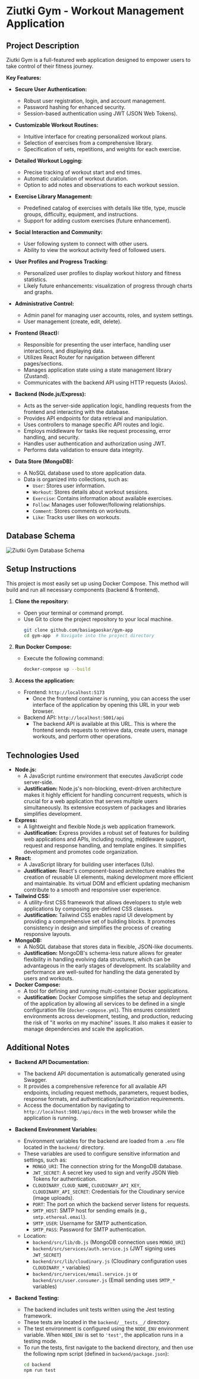 # Ziutki Gym - Workout Management Application

## Project Description

Ziutki Gym is a full-featured web application designed to empower users to take control of their fitness journey.

**Key Features:**

* **Secure User Authentication:**
    * Robust user registration, login, and account management.
    * Password hashing for enhanced security.
    * Session-based authentication using JWT (JSON Web Tokens).
* **Customizable Workout Routines:**
    * Intuitive interface for creating personalized workout plans.
    * Selection of exercises from a comprehensive library.
    * Specification of sets, repetitions, and weights for each exercise.
* **Detailed Workout Logging:**
    * Precise tracking of workout start and end times.
    * Automatic calculation of workout duration.
    * Option to add notes and observations to each workout session.
* **Exercise Library Management:**
    * Predefined catalog of exercises with details like title, type, muscle groups, difficulty, equipment, and instructions.
    * Support for adding custom exercises (future enhancement).
* **Social Interaction and Community:**
    * User following system to connect with other users.
    * Ability to view the workout activity feed of followed users.
* **User Profiles and Progress Tracking:**
    * Personalized user profiles to display workout history and fitness statistics.
    * Likely future enhancements: visualization of progress through charts and graphs.
* **Administrative Control:**
    * Admin panel for managing user accounts, roles, and system settings.
    * User management (create, edit, delete).

* **Frontend (React):**
    * Responsible for presenting the user interface, handling user interactions, and displaying data.
    * Utilizes React Router for navigation between different pages/sections.
    * Manages application state using a state management library (Zustand).
    * Communicates with the backend API using HTTP requests (Axios).
* **Backend (Node.js/Express):**
    * Acts as the server-side application logic, handling requests from the frontend and interacting with the database.
    * Provides API endpoints for data retrieval and manipulation.
    * Uses controllers to manage specific API routes and logic.
    * Employs middleware for tasks like request processing, error handling, and security.
    * Handles user authentication and authorization using JWT.
    * Performs data validation to ensure data integrity.
* **Data Store (MongoDB):**
    * A NoSQL database used to store application data.
    * Data is organized into collections, such as:
        * `User`: Stores user information.
        * `Workout`: Stores details about workout sessions.
        * `Exercise`: Contains information about available exercises.
        * `Follow`: Manages user follower/following relationships.
        * `Comment`: Stores comments on workouts.
        * `Like`: Tracks user likes on workouts.

## Database Schema

![Ziutki Gym Database Schema](./diagramERD.png)

## Setup Instructions

This project is most easily set up using Docker Compose. This method will build and run all necessary components (backend & frontend).

1.  **Clone the repository:**
    * Open your terminal or command prompt.
    * Use Git to clone the project repository to your local machine.
        ```bash
        git clone github.com/basiagaoskar/gym-app
        cd gym-app  # Navigate into the project directory
        ```

2.  **Run Docker Compose:**

    * Execute the following command:

        ```bash
        docker-compose up --build
        ```

3.  **Access the application:**

    * Frontend: `http://localhost:5173`
        * Once the frontend container is running, you can access the user interface of the application by opening this URL in your web browser.
    * Backend API: `http://localhost:5001/api`
        * The backend API is available at this URL. This is where the frontend sends requests to retrieve data, create users, manage workouts, and perform other operations.

## Technologies Used

* **Node.js:**
    * A JavaScript runtime environment that executes JavaScript code server-side.
    * **Justification:** Node.js's non-blocking, event-driven architecture makes it highly efficient for handling concurrent requests, which is crucial for a web application that serves multiple users simultaneously. Its extensive ecosystem of packages and libraries simplifies development.
* **Express:**
    * A lightweight and flexible Node.js web application framework.
    * **Justification:** Express provides a robust set of features for building web applications and APIs, including routing, middleware support, request and response handling, and template engines. It simplifies development and promotes code organization.
* **React:**
    * A JavaScript library for building user interfaces (UIs).
    * **Justification:** React's component-based architecture enables the creation of reusable UI elements, making development more efficient and maintainable.  Its virtual DOM and efficient updating mechanism contribute to a smooth and responsive user experience.
* **Tailwind CSS:**
    * A utility-first CSS framework that allows developers to style web applications by composing pre-defined CSS classes.
    * **Justification:** Tailwind CSS enables rapid UI development by providing a comprehensive set of building blocks. It promotes consistency in design and simplifies the process of creating responsive layouts.
* **MongoDB:**
    * A NoSQL database that stores data in flexible, JSON-like documents.
    * **Justification:** MongoDB's schema-less nature allows for greater flexibility in handling evolving data structures, which can be advantageous in the early stages of development. Its scalability and performance are well-suited for handling the data generated by users and workouts.
* **Docker Compose:**
    * A tool for defining and running multi-container Docker applications.
    * **Justification:** Docker Compose simplifies the setup and deployment of the application by allowing all services to be defined in a single configuration file (`docker-compose.yml`). This ensures consistent environments across development, testing, and production, reducing the risk of "it works on my machine" issues. It also makes it easier to manage dependencies and scale the application.

## Additional Notes

* **Backend API Documentation:**
    * The backend API documentation is automatically generated using Swagger.
    * It provides a comprehensive reference for all available API endpoints, including request methods, parameters, request bodies, response formats, and authentication/authorization requirements.
    * Access the documentation by navigating to `http://localhost:5001/api/docs` in the web browser while the application is running.

* **Backend Environment Variables:**
    * Environment variables for the backend are loaded from a `.env` file located in the `backend/` directory.
    * These variables are used to configure sensitive information and settings, such as:
        * `MONGO_URI`: The connection string for the MongoDB database.
        * `JWT_SECRET`: A secret key used to sign and verify JSON Web Tokens for authentication.
        * `CLOUDINARY_CLOUD_NAME`, `CLOUDINARY_API_KEY`, `CLOUDINARY_API_SECRET`: Credentials for the Cloudinary service (image uploads).
        * `PORT`: The port on which the backend server listens for requests.
        * `SMTP_HOST`: SMTP host for sending emails (e.g., `smtp.ethereal.email`).
        * `SMTP_USER`: Username for SMTP authentication.
        * `SMTP_PASS`: Password for SMTP authentication.
    * Location:
        * `backend/src/lib/db.js` (MongoDB connection uses `MONGO_URI`)
        * `backend/src/services/auth.service.js` (JWT signing uses `JWT_SECRET`)
        * `backend/src/lib/cloudinary.js` (Cloudinary configuration uses `CLOUDINARY_*` variables)
        * `backend/src/services/email.service.js` or `backend/src/user.consumer.js` (Email sending uses `SMTP_*` variables)

* **Backend Testing:**
    * The backend includes unit tests written using the Jest testing framework.
    * These tests are located in the `backend/__tests__/` directory.
    * The test environment is configured using the `NODE_ENV` environment variable. When `NODE_ENV` is set to `'test'`, the application runs in a testing mode.
   * To run the tests, first navigate to the backend directory, and then use the following npm script (defined in `backend/package.json`):
        ```bash
        cd backend
        npm run test
        ```
